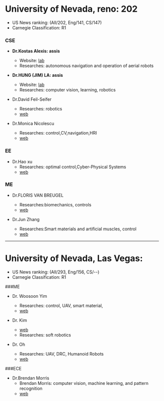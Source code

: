 # University of Nevada, reno: 202
- US News ranking: (All/202, Eng/141, CS/147)
- Carnegie Classification: R1

### CSE
- **Dr.Kostas Alexis: assis**
    - Website: [lab](http://www.autonomousrobotslab.com/)
    - Researches: autonomous navigation and operation of aerial robots

- **Dr.HUNG (JIM) LA: assis**
    - Website: [lab](https://ara.cse.unr.edu/)
    - Researches:  computer vision, learning, robotics

- Dr.David Feil-Seifer 
    - Researches: robotics
    - [web](https://www.cse.unr.edu/~dave/research.php)

- Dr.Monica Nicolescu
    - Researches: control,CV,navigation,HRI
    - [web](https://www.cse.unr.edu/~monica/)

### EE
- Dr.Hao xu
    + Researches: optimal control,Cyber-Physical Systems
    + [web](https://sites.google.com/site/haoxuphd/welcome)

### ME
- Dr.FLORIS VAN BREUGEL
    + Researches:biomechanics, controls
    + [web](https://www.florisvanbreugel.com/publications)

- Dr.Jun Zhang
    + Researches:Smart materials and artificial muscles, control
    + [web](https://packpages.unr.edu/jun/)

---

# University of Nevada, Las Vegas:
- US News ranking: (All/293, Eng/156, CS/--)
- Carnegie Classification: R1

###ME
- Dr. Woosoon Yim
    + Researches: control, UAV, smart material,
    + [web](http://www.me.unlv.edu/~wy/)

- Dr. Kim
    + [web](http://www.kwangjinkim.org/pubs.html)
    + Researches: soft robotics

- Dr. Oh
    + Researches: UAV, DRC, Humanoid Robots
    + [web](http://www.daslhub.org/unlv/wiki/doku.php?id=start)

###ECE
- Dr.Brendan Morris
    + Brendan Morris: computer vision, machine learning, and pattern recognition
    + [web](http://rtis.oit.unlv.edu/pubs.html)
